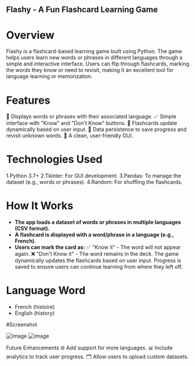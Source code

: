 ## Flashy - A Fun Flashcard Learning Game
# Overview
Flashy is a flashcard-based learning game built using Python. The game helps users learn new words or phrases in different languages through a simple and interactive interface. Users can flip through flashcards, marking the words they know or need to revisit, making it an excellent tool for language learning or memorization.

# Features
🌟 Displays words or phrases with their associated language.
✅ Simple interface with "Know" and "Don't Know" buttons.
🔄 Flashcards update dynamically based on user input.
💾 Data persistence to save progress and revisit unknown words.
🎨 A clean, user-friendly GUI.


# Technologies Used
1.Python 3.7+
2.Tkinter: For GUI development.
3.Pandas: To manage the dataset (e.g., words or phrases).
4.Random: For shuffling the flashcards.

# How It Works
- **The app loads a dataset of words or phrases in multiple languages (CSV format).**
- **A flashcard is displayed with a word/phrase in a language (e.g., French).**
- **Users can mark the card as:**
✅ "Know it" - The word will not appear again.
❌ "Don't Know it" - The word remains in the deck.
The game dynamically updates the flashcards based on user input.
Progress is saved to ensure users can continue learning from where they left off.


# Language	Word
- French	(histoire)
- English	(history)
  
#Screenshot

![image](https://github.com/user-attachments/assets/7695eae4-192b-4662-8b50-034a06a46490)
![image](https://github.com/user-attachments/assets/3b1d13a6-eb7e-40b4-91fb-2ab5e805f667)



Future Enhancements
🌐 Add support for more languages.
📊 Include analytics to track user progress.
🗂 Allow users to upload custom datasets.

